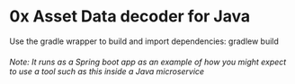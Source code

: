 # 0x Asset Data decoder for Java

Use the gradle wrapper to build and import dependencies: gradlew build

###### Note: It runs as a Spring boot app as an example of how you might expect to use a tool such as this inside a Java microservice